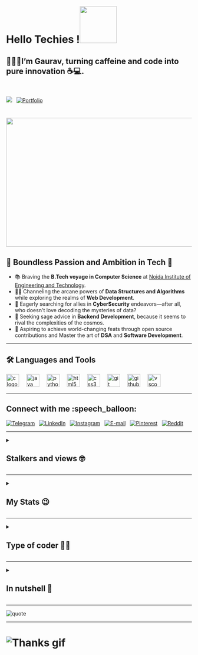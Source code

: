<!--<details><summary> -->
<h1>Hello Techies !<img src="https://media.giphy.com/media/MHia4pcE4RYf49KbVC/giphy.gif" width="100"></h1>
<h2>👨🏻‍🎓I’m <b>Gaurav</b>, turning caffeine and <b>code</b> into pure innovation ☕💻.</h2>
<br>

![](https://komarev.com/ghpvc/?username=orewagaurav&color=blue)&nbsp;&nbsp;
<a href="https://orewagaurav.vercel.app">
  <img src="https://img.shields.io/badge/Portfolio-%23FF5733.svg?style=for-the-badge&logo=google-chrome&logoColor=white" alt="Portfolio">
</a>
<h1 align ="center">
<img src="https://media2.giphy.com/media/v1.Y2lkPTc5MGI3NjExMDJyN3MxOGtkOHcyczljODRvajI4dzczOWE3dmpkbnd2cDBmYzBseCZlcD12MV9pbnRlcm5hbF9naWZfYnlfaWQmY3Q9Zw/MC6eSuC3yypCU/giphy.webp" height="350"  width="800" /></h1>


<h2>🌟 Boundless Passion and Ambition in Tech 🚀</h2>
<div>
  <ul>
    <li>📚 Braving the <b>B.Tech voyage in Computer Science</b> at <a href="https://www.niet.co.in/">Noida Institute of Engineering and Technology</a>.</li>
    <li>🧙‍♂️ Channeling the arcane powers of <b>Data Structures and Algorithms</b> while exploring the realms of <b>Web Development</b>.</li>
    <li>🤝 Eagerly searching for allies in <b>CyberSecurity</b> endeavors—after all, who doesn't love decoding the mysteries of data?</li>
    <li>🧩 Seeking sage advice in <b>Backend Development</b>, because it seems to rival the complexities of the cosmos.</li>
    <li>🔮 Aspiring to achieve world-changing feats through open source contributions and Master the art of <b>DSA</b> and <b>Software Development</b>. 
</li>
  </ul>
</div>
<hr>
    <h2>🛠️ Languages and Tools</h2>
    <div align="left">
        <img src="https://img.shields.io/badge/C-A8B9CC?logo=c&logoColor=black&style=for-the-badge" height="35"
            alt="c logo" />
        <img width="12" />
        <img src="https://img.shields.io/badge/Java-007396?logo=java&logoColor=white&style=for-the-badge" height="35"
            alt="java logo" />
        <img width="12" />
        <!-- <img src="https://img.shields.io/badge/C++-00599C?logo=cplusplus&logoColor=white&style=for-the-badge" height="35" alt="cplusplus logo"  />
            <img width="12" /> -->
        <img src="https://img.shields.io/badge/Python-3776AB?logo=python&logoColor=white&style=for-the-badge"
            height="35" alt="python logo" />
        <img width="12" />
        <img src="https://img.shields.io/badge/HTML5-E34F26?logo=html5&logoColor=white&style=for-the-badge" height="35"
            alt="html5 logo" />
        <img width="12" />
        <img src="https://img.shields.io/badge/CSS3-1572B6?logo=css3&logoColor=white&style=for-the-badge" height="35"
            alt="css3 logo" />
        <img width="12" />
        <img src="https://img.shields.io/badge/Git-F05032?logo=git&logoColor=white&style=for-the-badge" height="35"
            alt="git logo" />
        <img width="12" />
        <img src="https://img.shields.io/badge/GitHub-181717?logo=github&logoColor=white&style=for-the-badge"
            height="35" alt="github logo" />
        <img width="12" />
        <img src="https://img.shields.io/badge/Visual Studio Code-007ACC?logo=visualstudiocode&logoColor=white&style=for-the-badge"
            height="35" alt="vscode logo" />
<hr>
<!--Connect with me-->
<h2>Connect with me :speech_balloon:</h2>
  <!--Telegram--> <!--LinkedIn-->
  <a href="https://telegram.dog/VenomGK"><img src="https://img.shields.io/badge/Telegram-2CA5E0?style=for-the-badge&amp;logo=telegram&amp;logoColor=white" alt="Telegram"></a>
 &nbsp;
 <a href="https://in.linkedin.com/in/orewagaurav"><img src="https://img.shields.io/badge/linkedin-%230077B5.svg?style=for-the-badge&logo=linkedin&logoColor=white)" alt="LinkedIn"></img></a>
<!--Instagram--> <!--Gmail-->
 &nbsp;
  <a href="https://www.instagram.com/orewa_gaurav_/"><img src="https://img.shields.io/badge/Instagram-E4405F?style=for-the-badge&logo=instagram&logoColor=white" alt="Instagram"></a>
  &nbsp;
  <a href="mailto:gauravkumar47967@gmail.com"><img src="https://img.shields.io/badge/Gmail-D14836?style=for-the-badge&logo=gmail&logoColor=white" alt="E-mail"></a>
  &nbsp;
  <!--Pinterest--> <!--Reddit-->
  <a href="https://pin.it/3u8v5IiUo"><img src="https://img.shields.io/badge/Pinterest-%23E60023.svg?style=for-the-badge&logo=Pinterest&logoColor=white" alt="Pinterest"></a>
  &nbsp;
  <a href="https://www.reddit.com/user/orewagaurav"><img src="https://img.shields.io/badge/Reddit-%23FF4500.svg?style=for-the-badge&logo=Reddit&logoColor=white" alt="Reddit"></a>

</p>
<!-- <!-- </details> -->
<hr>

<!--Profile views-->
<details><summary><h2>Stalkers and views 🤓</h2></summary><br>


<h3><img src="https://media.giphy.com/media/7OTuu0E79xXETNZbD1/giphy.gif" /></h3>

<p>
    <a herf="https://github.com/orewaGaurav"><img src="https://komarev.com/ghpvc/?username=orewaGaurav&label=Profile%20views" alt="Views">
</a></br></br>
   <a href="https://hits.seeyoufarm.com"><img src="https://hits.seeyoufarm.com/api/count/incr/badge.svg?url=https%3A%2F%2Fgithub.com%2ForewaGaurav&count_bg=%2379C83D&title_bg=%230084FF&icon=arduino.svg&icon_color=%2300FF20&title=Stalks&edge_flat=false" alt="Stalks"></a></br></br>

</p>

</details>

<hr>
<!--My stats-->
<details><summary><h2>My Stats 😉</h2></summary><br>


<h3><img src="https://media.giphy.com/media/v1.Y2lkPTc5MGI3NjExZXhzMmhoeHprZmg3Zm9iZW1lYzA5bWQ1OWpyeHNwOGZ3Ym40d2IyZiZlcD12MV9pbnRlcm5hbF9naWZfYnlfaWQmY3Q9Zw/QgwXffX7n4tMY/giphy.gif" /></h3>

<p>
  <a><img src="https://github-readme-stats.vercel.app/api?username=orewaGaurav&count_private=true&show_icons=true&include_all_commits=true&bg_color=000000&icon_color=ff3300&text_color=e60000&title_color=cc3300&border_color=ff0000" alt="Stats"></a></br></br>
   <a herf="https://git.io/streak-stats"><img src="https://github-readme-streak-stats.herokuapp.com?user=orewaGaurav&count_private=true&include_all_commits=true&theme=highcontrast&sideNums=DD0000&background=000000&border=DD2727&stroke=DD6316&ring=FF7D12&currStreakNum=FFBD05&dates=FFD500&sideLabels=FF851A" alt="Streaks"></a></br></br>
   <a herf="https://github.com/orewaGaurav/github-profile-trophy"><img src="https://github-profile-trophy.vercel.app/?username=orewaGaurav&count_private=true&include_all_commits=true&theme=onedark" alt="Trophies"></a></br></br>
   <a><img src="https://github-readme-stats.vercel.app/api/top-langs/?username=orewaGaurav&theme=radical&layout=compact" alt="Language"></a></br></br>
   <a herf="https://guthub.com/orewaGaurav"><img src="https://github-readme-activity-graph.vercel.app/graph?username=orewaGaurav&bg_color=000000&color=ff6a00&line=ff0000&point=ff5500&hide_border=true&area=true&area_color=ff6161" alt="Graph"></a></br></br>
</p>
</details>
<hr>
<details><summary><h2>Type of coder 👨‍💻</h2></summary><br>

<!--START_SECTION:waka-->
![Code Time](http://img.shields.io/badge/Code%20Time-212%20hrs%2040%20mins-blue)

![Lines of code](https://img.shields.io/badge/From%20Hello%20World%20I%27ve%20Written-26.6%20thousand%20lines%20of%20code-blue)

**🐱 My GitHub Data** 

> 📦 58.5 kB Used in GitHub's Storage 
 > 
> 🏆 216 Contributions in the Year 2025
 > 
> 🚫 Not Opted to Hire
 > 
> 📜 15 Public Repositories 
 > 
> 🔑 3 Private Repositories 
 > 
📊 **This Week I Spent My Time On** 

```text
🕑︎ Time Zone: Asia/Kolkata

🔥 Editors: 
Cursor                   7 hrs 4 mins        ⬛⬛⬛⬛⬛⬛⬛⬛⬛⬛⬛⬛⬛⬛⬛⬜⬜⬜⬜⬜⬜⬜⬜⬜⬜   59.88 % 
VS Code                  4 hrs 44 mins       ⬛⬛⬛⬛⬛⬛⬛⬛⬛⬛⬜⬜⬜⬜⬜⬜⬜⬜⬜⬜⬜⬜⬜⬜⬜   40.12 % 

🐱‍💻 Projects: 
Personal_Portfolio_28-11-3 hrs 37 mins       ⬛⬛⬛⬛⬛⬛⬛⬛⬜⬜⬜⬜⬜⬜⬜⬜⬜⬜⬜⬜⬜⬜⬜⬜⬜   30.62 % 
web-dev                  2 hrs 53 mins       ⬛⬛⬛⬛⬛⬛⬜⬜⬜⬜⬜⬜⬜⬜⬜⬜⬜⬜⬜⬜⬜⬜⬜⬜⬜   24.46 % 
Data_Structure           1 hr 29 mins        ⬛⬛⬛⬜⬜⬜⬜⬜⬜⬜⬜⬜⬜⬜⬜⬜⬜⬜⬜⬜⬜⬜⬜⬜⬜   12.61 % 
orewagaurav_             1 hr 17 mins        ⬛⬛⬛⬜⬜⬜⬜⬜⬜⬜⬜⬜⬜⬜⬜⬜⬜⬜⬜⬜⬜⬜⬜⬜⬜   10.98 % 
Niet_Codetantra          48 mins             ⬛⬛⬜⬜⬜⬜⬜⬜⬜⬜⬜⬜⬜⬜⬜⬜⬜⬜⬜⬜⬜⬜⬜⬜⬜   06.89 % 

💻 Operating System: 
Mac                      11 hrs 49 mins      ⬛⬛⬛⬛⬛⬛⬛⬛⬛⬛⬛⬛⬛⬛⬛⬛⬛⬛⬛⬛⬛⬛⬛⬛⬛   100.00 % 
```


 Last Updated on 18/02/2025 18:43:07 UTC
<!--END_SECTION:waka-->

### **These Readme stats are generated using github action [awesome-readme-stats](https://github.com/anmol098/waka-readme-stats)**

</details>

<hr>
<!--Summary-->
<details><summary><h2>In nutshell 🤏</h2></summary><br>

[![GitHub Trends SVG](https://api.githubtrends.io/user/svg/orewaGaurav/repos?time_range=one_year&include_private=True&group=private&theme=dark)](https://www.githubtrends.io/wrapped/orewaGaurav)

[To see more](https://www.githubtrends.io/wrapped/orewaGaurav)

</details>
<hr>
    <img src="https://quotes-github-readme.vercel.app/api?type=horizontal" alt="quote">

<hr>
<!--Syonara-->
<h1><img src="https://qph.cf2.quoracdn.net/main-qimg-90d0f4ff1944f9e15ed9338f8087a371" alt="Thanks gif"/></h1>  
</details>
